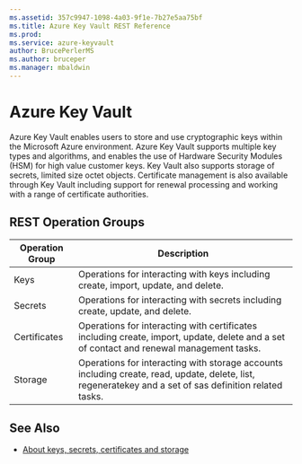```yaml
---
ms.assetid: 357c9947-1098-4a03-9f1e-7b27e5aa75bf
ms.title: Azure Key Vault REST Reference
ms.prod: 
ms.service: azure-keyvault
author: BrucePerlerMS
ms.author: bruceper
ms.manager: mbaldwin
---
```


# Azure Key Vault

Azure Key Vault enables users to store and use cryptographic keys within the Microsoft Azure environment. Azure Key Vault supports multiple key types and algorithms, and enables the use of Hardware Security Modules (HSM) for high value customer keys. Key Vault also supports storage of secrets, limited size octet objects. Certificate management is also available through Key Vault including support for renewal processing and working with a range of certificate authorities. 

## REST Operation Groups

| Operation Group | Description |
|-----------------|-------------|
|Keys             | Operations for interacting with keys including create, import, update, and delete.|
|Secrets          | Operations for interacting with secrets including create, update, and delete.|
|Certificates     | Operations for interacting with certificates including create, import, update, delete and a set of contact and renewal management tasks.|
|Storage          | Operations for interacting with storage accounts including create, read, update, delete, list, regeneratekey and a set of sas definition related tasks.|

## See Also

- [About keys, secrets, certificates and storage](link)




